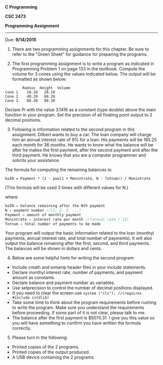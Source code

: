**C Programming**

**CSC 2473**

**Programming Assignment**

---

Due: **9/14/2015**

1.  There are two programming assignments for this chapter.  Be sure to refer to the "Green Sheet" for guidance for preparing the programs.

2.  The first programming assignment is to write a program as indicated in Programming Problem 1 on page 133 in the textbook.  Compute the volume for 3 cones using the values indicated below.  The output will be formatted as shown below:

  ```
          Radius  Height  Volume
Cone 1    10.10   20.10
Cone 2    40.20   60.20
Cone 3    80.30   90.30
  ```

  Declare Pi with the value 3.1416 as a constant (type double) above the main function in your program.  Set the precision of all floating point output to 2 decimal positions.

3.  Following is information related to the second program in this assignment.  Dilbert wants to buy a car. The loan company will charge him an annual interest rate of 9% for a loan.  His payments will be 165.25 each month for 36 months.  He wants to know what the balance will be after he makes the first payment, after the second payment and after the third payment.  He knows that you are a computer programmer and solicits your assistance.

  The formula for computing the remaining balances is:

  ```
baIN = Payment * (1 - pow(1 + Monintrate, N - Totnum)) / Monintrate
  ```
  (This formula will be used 3 times with different values for N.)

  where
  ```c++
baIN = balance remaining after the Nth payment
N = payment number //(1, 2, 3, ...)
Payment = amount of monthly payment
Monintrate = interest rate per month //(annual rate / 12)
Totnum = total number of payments to be made
  ```

  Your program will output the basic information related to the loan (monthyl payments, annual interest rate, and total number of payments).  It will also output the balance remaining after the first, second, and third payments. The balances will be shown in dollars and cents.

4. Below are some helpful hints for writing the second program:
  - Include cmath and iomanip header files in your include statements.
  - Declare monthyl interest rate, number of payments, and payment amount as constants.
  - Declare balance and payment number as variables.
  - Use setprecision to control the number of decimal positions displayed.
  - If you need to clear the screen use `system ("cls"); //(requires #include cstdlib)`
  - Take some time to think about the program requirements before rushing to write the program. Make sure you understand the requirements before proceeding.  If some part of it is not clear, please talk to me.
  - The balance after the first payment is $5070.31.  I give you this value so you will have something to confirm you have written the formula correctly.

5. Please turn in the following:

  - Printed copies of the 2 programs.
  - Printed copies of the output produced.
  - A USB device containing the 2 programs.
